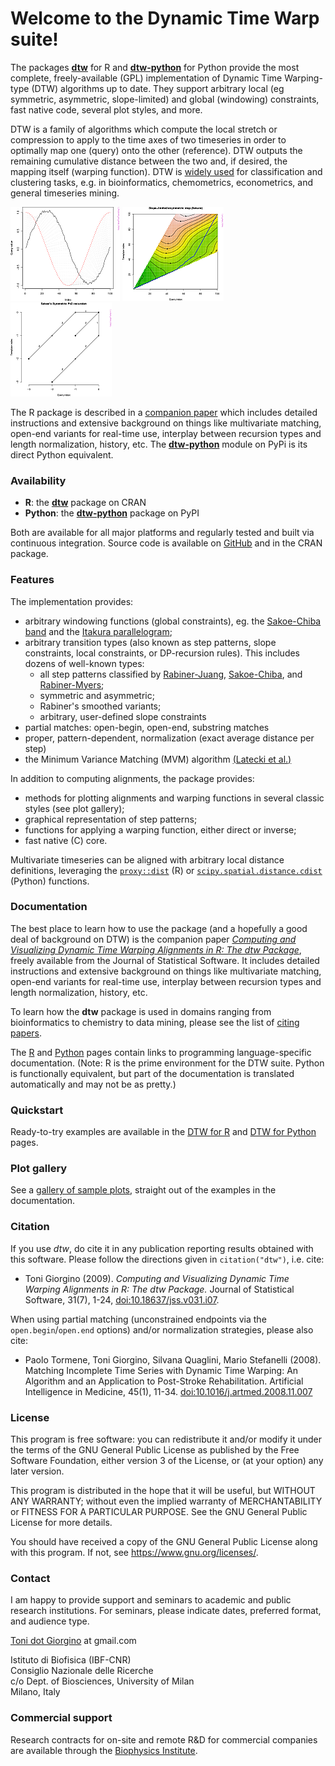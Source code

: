 # Welcome to the Dynamic Time Warp suite!

The packages [**dtw**](https://cran.r-project.org/package=dtw) for R and
[**dtw-python**](https://pypi.org/project/dtw-python/) for Python
provide the most complete, freely-available (GPL) implementation of
Dynamic Time Warping-type (DTW) algorithms up to date.  They support
arbitrary local (eg symmetric, asymmetric, slope-limited) and global
(windowing) constraints, fast native code, several plot styles, and
more.

DTW is a family of algorithms which compute the local stretch or
compression to apply to the time axes of two timeseries in order to
optimally map one (query) onto the other (reference). DTW outputs the
remaining cumulative distance between the two and, if desired, the
mapping itself (warping function). DTW is [widely
used](http://scholar.google.it/scholar?oi=bibs&hl=it&cites=5151555337428350289)
for classification and clustering tasks, e.g. in bioinformatics,
chemometrics, econometrics, and general timeseries mining.


[![](images/thumbs/thumb_example12.png)](images/13.html)
[![](images/thumbs/thumb_example08.png)](images/9.html)
[![](images/thumbs/thumb_example18.png)](images/19.html)


The R package is described in a [companion
paper](http://www.jstatsoft.org/v31/i07/) which includes detailed
instructions and extensive background on things like multivariate
matching, open-end variants for real-time use, interplay between
recursion types and length normalization, history, etc. The
[**dtw-python**](https://pypi.org/project/dtw-python/) module on PyPi
is its direct Python equivalent.



### Availability

 *  **R**: the [**dtw**](https://cran.r-project.org/package=dtw) package on CRAN
 *  **Python**: the [**dtw-python**](https://pypi.org/project/dtw-python/) package on PyPI

Both are available for all major platforms and regularly tested and
built via continuous integration.  Source code is available on
[GitHub](https://github.com/DynamicTimeWarping) and in the CRAN
package.


### Features

The implementation provides:

  - arbitrary windowing functions (global constraints), eg. the
    [Sakoe-Chiba
    band](http://ieeexplore.ieee.org/stamp/stamp.jsp?arnumber=01163055)
    and the [Itakura
    parallelogram](http://ieeexplore.ieee.org/xpls/abs_all.jsp?arnumber=1162641);
  - arbitrary transition types (also known as step patterns, slope
    constraints, local constraints, or DP-recursion rules). This
    includes dozens of well-known types:
      - all step patterns classified by
        [Rabiner-Juang](http://www.worldcat.org/oclc/26674087),
        [Sakoe-Chiba](http://ieeexplore.ieee.org/xpls/abs_all.jsp?arnumber=1163055),
        and [Rabiner-Myers](http://hdl.handle.net/1721.1/27909);
      - symmetric and asymmetric;
      - Rabiner's smoothed variants;
      - arbitrary, user-defined slope constraints
  - partial matches: open-begin, open-end, substring matches
  - proper, pattern-dependent, normalization (exact average distance per
    step)
  - the Minimum Variance Matching (MVM) algorithm [(Latecki et
    al.)](http://dx.doi.org/10.1016/j.patcog.2007.03.004)


In addition to computing alignments, the package provides:

  - methods for plotting alignments and warping functions in several
    classic styles (see plot gallery);
  - graphical representation of step patterns;
  - functions for applying a warping function, either direct or inverse;
  - fast native (C) core.

Multivariate timeseries can be aligned with arbitrary local distance
definitions, leveraging the [`proxy::dist`](https://www.rdocumentation.org/packages/proxy/versions/0.4-23/topics/dist) (R) or
[`scipy.spatial.distance.cdist`](https://docs.scipy.org/doc/scipy/reference/generated/scipy.spatial.distance.cdist.html) (Python) functions. 


### Documentation

The best place to learn how to use the package (and a hopefully a good
deal of background on DTW) is the companion paper [*Computing and
Visualizing Dynamic Time Warping Alignments in R: The dtw
Package*](http://www.jstatsoft.org/v31/i07/), freely available from
the Journal of Statistical Software. It includes detailed instructions
and extensive background on things like multivariate matching,
open-end variants for real-time use, interplay between recursion types
and length normalization, history, etc.

To learn how the **dtw** package is used in domains ranging from
bioinformatics to chemistry to data mining, please see the list of
[citing
papers](http://scholar.google.it/scholar?oi=bibs&hl=it&cites=5151555337428350289).


The [R](r.md) and [Python](python.md) pages contain links to
programming language-specific documentation.  (Note: R is the prime
environment for the DTW suite. Python is functionally equivalent, but
part of the documentation is translated automatically and may not be
as pretty.)


### Quickstart

Ready-to-try examples are available in the [DTW for R](r.md) and [DTW for
Python](python.md) pages.


### Plot gallery

See a [gallery of sample plots](images/index.html), straight out of
the examples in the documentation.


### Citation

If you use *dtw*, do cite it in any publication reporting results
obtained with this software. Please follow the directions given in
`citation("dtw")`, i.e. cite:

 * Toni Giorgino (2009). *Computing and Visualizing Dynamic Time Warping
   Alignments in R: The dtw Package.* Journal of Statistical Software,
   31(7), 1-24, [doi:10.18637/jss.v031.i07](http://dx.doi.org/10.18637/jss.v031.i07).

When using partial matching (unconstrained endpoints via the
`open.begin`/`open.end` options) and/or normalization strategies, please
also cite:

 * Paolo Tormene, Toni Giorgino, Silvana Quaglini, Mario Stefanelli
   (2008). Matching Incomplete Time Series with Dynamic Time Warping: An
   Algorithm and an Application to Post-Stroke Rehabilitation. Artificial
   Intelligence in Medicine, 45(1), 11-34.
   [doi:10.1016/j.artmed.2008.11.007](http://dx.doi.org/10.1016/j.artmed.2008.11.007)



### License

This program is free software: you can redistribute it and/or modify
it under the terms of the GNU General Public License as published by
the Free Software Foundation, either version 3 of the License, or
(at your option) any later version.

This program is distributed in the hope that it will be useful,
but WITHOUT ANY WARRANTY; without even the implied warranty of
MERCHANTABILITY or FITNESS FOR A PARTICULAR PURPOSE.  See the
GNU General Public License for more details.

You should have received a copy of the GNU General Public License
along with this program.  If not, see <https://www.gnu.org/licenses/>.
	

### Contact

I am happy to provide support and seminars to academic and public
research institutions.  For seminars, please indicate dates, preferred
format, and audience type.

[Toni dot Giorgino](https://www.giorginolab.it) at
gmail.com  
  
Istituto di Biofisica (IBF-CNR)  
Consiglio Nazionale delle Ricerche  
c/o Dept. of Biosciences, University of Milan  
Milano, Italy  
  

### Commercial support

Research contracts for on-site and remote R&D for commercial companies
are available through the [Biophysics
Institute](http://www.ibf.cnr.it/).
